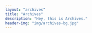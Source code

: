 ```yaml
---
layout: "archives"
title: "Archives"
description: "Hey, this is Archives."
header-img: "img/archives-bg.jpg"
---
```

